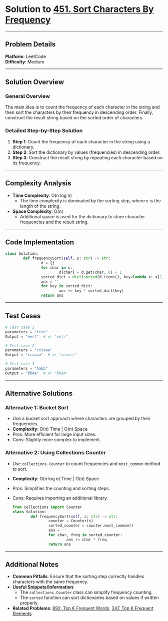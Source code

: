 
# Solution to [451. Sort Characters By Frequency](https://leetcode.com/problems/sort-characters-by-frequency/)

---

## Problem Details
**Platform**: LeetCode  
**Difficulty**: Medium  

---

## Solution Overview
### General Overview
The main idea is to count the frequency of each character in the string and then sort the characters by their frequency in descending order. Finally, construct the result string based on the sorted order of characters.

### Detailed Step-by-Step Solution
1. **Step 1**: Count the frequency of each character in the string using a dictionary.
2. **Step 2**: Sort the dictionary by values (frequencies) in descending order.
3. **Step 3**: Construct the result string by repeating each character based on its frequency.

---

## Complexity Analysis
- **Time Complexity**: O(n log n)
    - The time complexity is dominated by the sorting step, where `n` is the length of the string.
- **Space Complexity**: O(n)
    - Additional space is used for the dictionary to store character frequencies and the result string.

---

## Code Implementation
```python
class Solution:
        def frequencySort(self, s: str) -> str:
                d = {}
                for char in s:
                        d[char] = d.get(char, 0) + 1
                sorted_dict = dict(sorted(d.items(), key=lambda x: x[1], reverse=True))
                ans = ''
                for key in sorted_dict:
                        ans += key * sorted_dict[key]
                return ans
```

---

## Test Cases
```python
# Test case 1
parameters = "tree"
Output = "eert"  # or "eetr"

# Test case 2
parameters = "cccaaa"
Output = "cccaaa"  # or "aaaccc"

# Test case 3
parameters = "Aabb"
Output = "bbAa"  # or "bbaA"
```

---

## Alternative Solutions
### Alternative 1: Bucket Sort
- Use a bucket sort approach where characters are grouped by their frequencies.
- **Complexity**: O(n) Time | O(n) Space
- Pros: More efficient for large input sizes.
- Cons: Slightly more complex to implement.

### Alternative 2: Using Collections.Counter
- Use `collections.Counter` to count frequencies and `most_common` method to sort.
- **Complexity**: O(n log n) Time | O(n) Space
- Pros: Simplifies the counting and sorting steps.
- Cons: Requires importing an additional library.

    ```python
    from collections import Counter
    class Solution:
            def frequencySort(self, s: str) -> str:
                    counter = Counter(s)
                    sorted_counter = counter.most_common()
                    ans = ''
                    for char, freq in sorted_counter:
                            ans += char * freq
                    return ans
    ```
---

## Additional Notes
- **Common Pitfalls**: Ensure that the sorting step correctly handles characters with the same frequency.
- **Useful Snippets/Information**: 
    - The `collections.Counter` class can simplify frequency counting.
    - The `sorted` function can sort dictionaries based on values if written properly.
- **Related Problems**: [692. Top K Frequent Words](https://leetcode.com/problems/top-k-frequent-words/), [347. Top K Frequent Elements](https://leetcode.com/problems/top-k-frequent-elements/)

